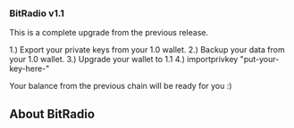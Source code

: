 ### BitRadio v1.1

This is a complete upgrade from the previous release.

1.) Export your private keys from your 1.0 wallet.
2.) Backup your data from your 1.0 wallet.
3.) Upgrade your wallet to 1.1
4.) importprivkey "put-your-key-here-"

Your balance from the previous chain will be ready for you :)

## About BitRadio
